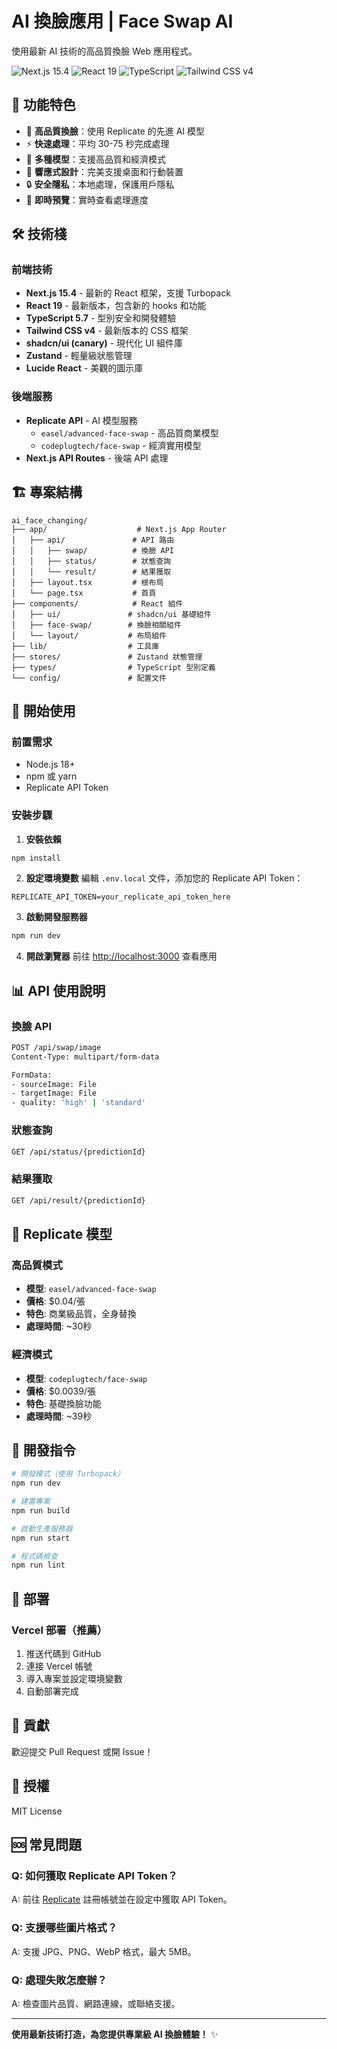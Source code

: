 # AI 換臉應用 | Face Swap AI

使用最新 AI 技術的高品質換臉 Web 應用程式。

![Next.js 15.4](https://img.shields.io/badge/Next.js-15.4-black)
![React 19](https://img.shields.io/badge/React-19-blue)
![TypeScript](https://img.shields.io/badge/TypeScript-5.7-blue)
![Tailwind CSS v4](https://img.shields.io/badge/Tailwind%20CSS-v4-06B6D4)

## 🚀 功能特色

- 🎨 **高品質換臉**：使用 Replicate 的先進 AI 模型
- ⚡ **快速處理**：平均 30-75 秒完成處理
- 🎯 **多種模型**：支援高品質和經濟模式
- 📱 **響應式設計**：完美支援桌面和行動裝置
- 🔒 **安全隱私**：本地處理，保護用戶隱私
- 💫 **即時預覽**：實時查看處理進度

## 🛠️ 技術棧

### 前端技術
- **Next.js 15.4** - 最新的 React 框架，支援 Turbopack
- **React 19** - 最新版本，包含新的 hooks 和功能
- **TypeScript 5.7** - 型別安全和開發體驗
- **Tailwind CSS v4** - 最新版本的 CSS 框架
- **shadcn/ui (canary)** - 現代化 UI 組件庫
- **Zustand** - 輕量級狀態管理
- **Lucide React** - 美觀的圖示庫

### 後端服務
- **Replicate API** - AI 模型服務
  - `easel/advanced-face-swap` - 高品質商業模型
  - `codeplugtech/face-swap` - 經濟實用模型
- **Next.js API Routes** - 後端 API 處理

## 🏗️ 專案結構

```
ai_face_changing/
├── app/                    # Next.js App Router
│   ├── api/               # API 路由
│   │   ├── swap/          # 換臉 API
│   │   ├── status/        # 狀態查詢
│   │   └── result/        # 結果獲取
│   ├── layout.tsx         # 根布局
│   └── page.tsx           # 首頁
├── components/            # React 組件
│   ├── ui/               # shadcn/ui 基礎組件
│   ├── face-swap/        # 換臉相關組件
│   └── layout/           # 布局組件
├── lib/                  # 工具庫
├── stores/               # Zustand 狀態管理
├── types/                # TypeScript 型別定義
└── config/               # 配置文件
```

## 🚀 開始使用

### 前置需求
- Node.js 18+ 
- npm 或 yarn
- Replicate API Token

### 安裝步驟

1. **安裝依賴**
```bash
npm install
```

2. **設定環境變數**
編輯 `.env.local` 文件，添加您的 Replicate API Token：
```env
REPLICATE_API_TOKEN=your_replicate_api_token_here
```

3. **啟動開發服務器**
```bash
npm run dev
```

4. **開啟瀏覽器**
前往 [http://localhost:3000](http://localhost:3000) 查看應用

## 📊 API 使用說明

### 換臉 API
```bash
POST /api/swap/image
Content-Type: multipart/form-data

FormData:
- sourceImage: File
- targetImage: File
- quality: 'high' | 'standard'
```

### 狀態查詢
```bash
GET /api/status/{predictionId}
```

### 結果獲取
```bash
GET /api/result/{predictionId}
```

## 🎯 Replicate 模型

### 高品質模式
- **模型**: `easel/advanced-face-swap`
- **價格**: $0.04/張
- **特色**: 商業級品質，全身替換
- **處理時間**: ~30秒

### 經濟模式
- **模型**: `codeplugtech/face-swap`
- **價格**: $0.0039/張
- **特色**: 基礎換臉功能
- **處理時間**: ~39秒

## 🔧 開發指令

```bash
# 開發模式（使用 Turbopack）
npm run dev

# 建置專案
npm run build

# 啟動生產服務器
npm run start

# 程式碼檢查
npm run lint
```

## 🚀 部署

### Vercel 部署（推薦）
1. 推送代碼到 GitHub
2. 連接 Vercel 帳號
3. 導入專案並設定環境變數
4. 自動部署完成

## 🤝 貢獻

歡迎提交 Pull Request 或開 Issue！

## 📄 授權

MIT License

## 🆘 常見問題

### Q: 如何獲取 Replicate API Token？
A: 前往 [Replicate](https://replicate.com) 註冊帳號並在設定中獲取 API Token。

### Q: 支援哪些圖片格式？
A: 支援 JPG、PNG、WebP 格式，最大 5MB。

### Q: 處理失敗怎麼辦？
A: 檢查圖片品質、網路連線，或聯絡支援。

---

**使用最新技術打造，為您提供專業級 AI 換臉體驗！** ✨
